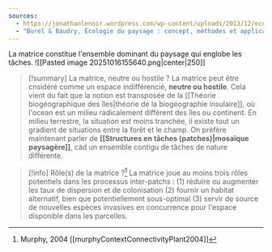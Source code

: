 ```yaml
---
sources:
  - https://jonathanlenoir.wordpress.com/wp-content/uploads/2013/12/ecologie-du-paysage.pdf
  - "Burel & Baudry, Écologie du paysage : concept, méthodes et applications (2nde édition)"
---
```

La matrice constitue l'ensemble dominant du paysage qui englobe les tâches.
![[Pasted image 20251016155640.png|center|250]]

>[!summary] La matrice, neutre ou hostile ?
>La matrice peut être cnsidéré comme un espace indifférencié, **neutre ou hostile**. Cela vient du fait que la notion est transposée de la [[Théorie biogéographique des îles|théorie de la biogéographie insulaire]], où l'ocean est un milieu radicalement différent des îles ou continent. En milieu terrestre, la situation est moins tranchée, il existe tout un gradient de situations entre la forêt et le champ.
>On préfère maintenant parler de **[[Structures en tâches (patches)|mosaïque paysagère]]**, càd un ensemble contigu de tâches de nature différente.

>[!info] Rôle(s) de la matrice ?[^1]
>La matrice joue au moins trois rôles potentiels dans les processus inter-patchs : 
>(1) réduire ou augmenter les taux de dispersion et de colonisation 
>(2) fournir un habitat alternatif, bien que potentiellement sous-optimal 
>(3) servir de source de nouvelles espèces invasives en concurrence pour l'espace disponible dans les parcelles.








[^1]: Murphy, 2004 [[murphyContextConnectivityPlant2004]]
